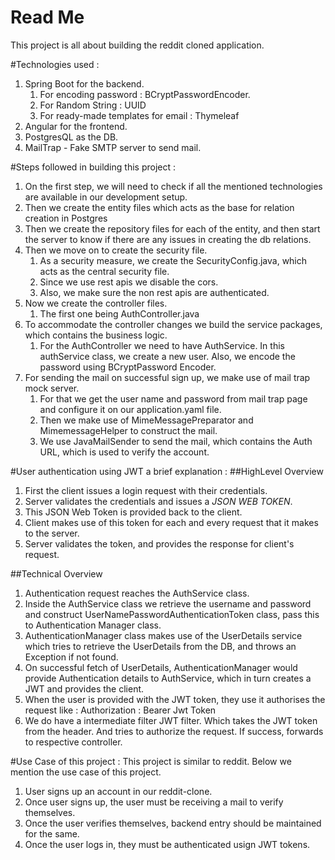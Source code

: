# Read Me

This project is all about building the reddit cloned application. 

#Technologies used :
1. Spring Boot for the backend.
    1. For encoding password : BCryptPasswordEncoder.
    2. For Random String : UUID
    3. For ready-made templates for email : Thymeleaf
2. Angular for the frontend. 
3. PostgresQL as the DB.
4. MailTrap - Fake SMTP server to send mail.

#Steps followed in building this project :
1. On the first step, we will need to check if all the mentioned technologies are available in our development setup.
2. Then we create the entity files which acts as the base for relation creation in Postgres
3. Then we create the repository files for each of the entity, and then start the server to know if there are any issues in creating the db relations.
4. Then we move on to create the security file.
    1. As a security measure, we create the SecurityConfig.java, which acts as the central security file.
    2. Since we use rest apis we disable the cors.
    3. Also, we make sure the non rest apis are authenticated.
5. Now we create the controller files.
    1. The first one being AuthController.java
6. To accommodate the controller changes we build the service packages, which contains the business logic.
    1. For the AuthController we need to have AuthService. In this authService class, we create a new user. Also, we encode the password using BCryptPassword Encoder.  
7. For sending the mail on successful sign up, we make use of mail trap mock server.
    1. For that we get the user name and password from mail trap page and configure it on our application.yaml file.
    2. Then we make use of MimeMessagePreparator and MimemessageHelper to construct the mail.
    3. We use JavaMailSender to send the mail, which contains the Auth URL, which is used to verify the account.
    
#User authentication using JWT a brief explanation :
   ##HighLevel Overview
   1. First the client issues a login request with their credentials.
   2. Server validates the credentials and issues a *JSON WEB TOKEN*.
   3. This JSON Web Token is provided back to the client.
   4. Client makes use of this token for each and every request that it makes to the server.
   5. Server validates the token, and provides the response for client's request. 

   ##Technical Overview
   1. Authentication request reaches the AuthService class.
   2. Inside the AuthService class we retrieve the username and password and construct UserNamePasswordAuthenticationToken class, pass this to Authentication Manager class.
   3. AuthenticationManager class makes use of the UserDetails service which tries to retrieve the UserDetails from the DB, and throws an Exception if not found.
   4. On successful fetch of UserDetails, AuthenticationManager would provide Authentication details to AuthService, which in turn creates a JWT and provides the client.  
   5. When the user is provided with the JWT token, they use it authorises the request like : Authorization : Bearer Jwt Token
   6. We do have a intermediate filter JWT filter. Which takes the JWT token from the header. And tries to authorize the request. If success, forwards to respective controller.

#Use Case of this project :
This project is similar to reddit. Below we mention the use case of this project.
1. User signs up an account in our reddit-clone.
2. Once user signs up, the user must be receiving a mail to verify themselves.
3. Once the user verifies themselves, backend entry should be maintained for the same.
4. Once the user logs in, they must be authenticated usign JWT tokens. 